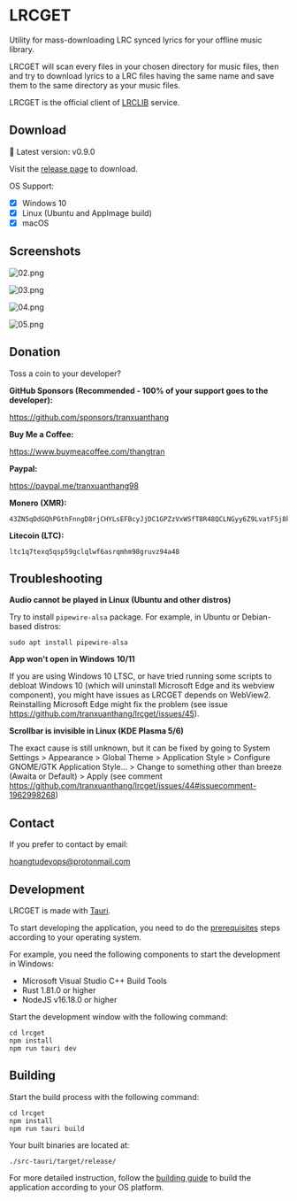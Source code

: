 # LRCGET

Utility for mass-downloading LRC synced lyrics for your offline music library.

LRCGET will scan every files in your chosen directory for music files, then and try to download lyrics to a LRC files having the same name and save them to the same directory as your music files.

LRCGET is the official client of [LRCLIB](https://lrclib.net) service.

## Download

🎉 Latest version: v0.9.0

Visit the [release page](https://github.com/tranxuanthang/lrcget/releases) to download.

OS Support:

- [x] Windows 10
- [x] Linux (Ubuntu and AppImage build)
- [x] macOS

## Screenshots

![02.png](screenshots/02.png?2)

![03.png](screenshots/03.png?2)

![04.png](screenshots/04.png?2)

![05.png](screenshots/05.png?2)

## Donation

Toss a coin to your developer?

**GitHub Sponsors (Recommended - 100% of your support goes to the developer):**

https://github.com/sponsors/tranxuanthang

**Buy Me a Coffee:**

https://www.buymeacoffee.com/thangtran

**Paypal:**

https://paypal.me/tranxuanthang98

**Monero (XMR):**

```
43ZN5qDdGQhPGthFnngD8rjCHYLsEFBcyJjDC1GPZzVxWSfT8R48QCLNGyy6Z9LvatF5j8kSgv23DgJpixJg8bnmMnKm3b7
```

**Litecoin (LTC):**

```
ltc1q7texq5qsp59gclqlwf6asrqmhm98gruvz94a48
```

## Troubleshooting

**Audio cannot be played in Linux (Ubuntu and other distros)**

Try to install `pipewire-alsa` package. For example, in Ubuntu or Debian-based distros:

```
sudo apt install pipewire-alsa
```

**App won't open in Windows 10/11**

If you are using Windows 10 LTSC, or have tried running some scripts to debloat Windows 10 (which will uninstall Microsoft Edge and its webview component), you might have issues as LRCGET depends on WebView2. Reinstalling Microsoft Edge might fix the problem (see issue https://github.com/tranxuanthang/lrcget/issues/45).

**Scrollbar is invisible in Linux (KDE Plasma 5/6)**

The exact cause is still unknown, but it can be fixed by going to System Settings > Appearance > Global Theme > Application Style > Configure GNOME/GTK Application Style... > Change to something other than breeze (Awaita or Default) > Apply (see comment https://github.com/tranxuanthang/lrcget/issues/44#issuecomment-1962998268)

## Contact

If you prefer to contact by email:

[hoangtudevops@protonmail.com](mailto:hoangtudevops@protonmail.com)

## Development

LRCGET is made with [Tauri](https://tauri.app).

To start developing the application, you need to do the [prerequisites](https://tauri.app/v1/guides/getting-started/prerequisites) steps according to your operating system.

For example, you need the following components to start the development in Windows:

- Microsoft Visual Studio C++ Build Tools
- Rust 1.81.0 or higher
- NodeJS v16.18.0 or higher

Start the development window with the following command:

``` shell
cd lrcget
npm install
npm run tauri dev
```

## Building

Start the build process with the following command:

``` shell
cd lrcget
npm install
npm run tauri build
```

Your built binaries are located at:

```
./src-tauri/target/release/
```

For more detailed instruction, follow the [building guide](https://tauri.app/v1/guides/building/) to build the application according to your OS platform.
